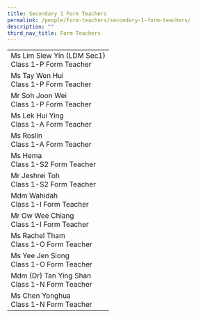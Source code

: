```yaml
---
title: Secondary 1 Form Teachers
permalink: /people/form-teachers/secondary-1-form-teachers/
description: ""
third_nav_title: Form Teachers
---
```

<table>
<tbody>
<tr>
<td>
<div>Ms Lim Siew Yin (LDM Sec1)</div>
<div>Class 1-P Form Teacher</div>
</td>
</tr>
<tr>
<td>Ms Tay Wen Hui<br>Class 1-P Form Teacher</td>
</tr>
<tr>
<td>Mr Soh Joon Wei<br>Class 1-P Form Teacher</td>
</tr>
<tr>
<td>Ms Lek Hui Ying<br>Class 1-A Form Teacher</td>
</tr>
<tr>
<td>Ms Roslin<br>Class 1-A Form Teacher</td>
</tr>
<tr>
<td>Ms Hema<br>
<div>Class 1-S2 Form Teacher</div>
</td>
</tr>
<tr>
<td>Mr Jeshrei Toh<br>Class 1-S2 Form Teacher</td>
</tr>
<tr>
<td>Mdm Wahidah
<div>
<div>Class 1-I Form Teacher&nbsp;</div>
</div>
</td>
</tr>
<tr>
<td>Mr Ow Wee Chiang<br>Class 1-I Form Teacher</td>
</tr>
<tr>
<td>Ms Rachel Tham<br>Class 1-O Form Teacher</td>
</tr>
<tr>
<td>Ms Yee Jen Siong<br>Class 1-O Form Teacher<br><u></u></td>
</tr>
<tr>
<td>Mdm (Dr) Tan Ying Shan<br>Class 1-N Form Teacher</td>
</tr>
<tr>
<td>Ms Chen Yonghua<br>Class 1-N Form Teacher</td>
</tr>
</tbody>
</table>